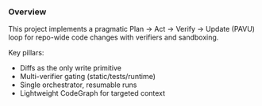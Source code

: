 ### Overview

This project implements a pragmatic Plan → Act → Verify → Update (PAVU) loop for repo-wide code changes with verifiers and sandboxing.

Key pillars:
- Diffs as the only write primitive
- Multi-verifier gating (static/tests/runtime)
- Single orchestrator, resumable runs
- Lightweight CodeGraph for targeted context



